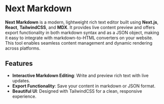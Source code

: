 # Next Markdown

**Next Markdown** is a modern, lightweight rich text editor built using **Next.js**, **React**, **TailwindCSS**, and **MDX**. It provides live content preview and offers export functionality in both markdown syntax and as a JSON object, making it easy to integrate with markdown-to-HTML converters on your website. This tool enables seamless content management and dynamic rendering across platforms.

## Features

- **Interactive Markdown Editing**: Write and preview rich text with live updates.
- **Export Functionality**: Save your content in markdown or JSON format.
- **Beautiful UI**: Designed with TailwindCSS for a clean, responsive experience.
